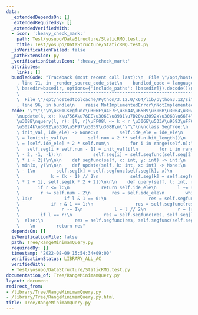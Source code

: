 ```yaml
---
data:
  _extendedDependsOn: []
  _extendedRequiredBy: []
  _extendedVerifiedWith:
  - icon: ':heavy_check_mark:'
    path: Test/yosupo/DataStructure/StaticRMQ.test.py
    title: Test/yosupo/DataStructure/StaticRMQ.test.py
  _isVerificationFailed: false
  _pathExtension: py
  _verificationStatusIcon: ':heavy_check_mark:'
  attributes:
    links: []
  bundledCode: "Traceback (most recent call last):\n  File \"/opt/hostedtoolcache/Python/3.12.0/x64/lib/python3.12/site-packages/onlinejudge_verify/documentation/build.py\"\
    , line 71, in _render_source_code_stat\n    bundled_code = language.bundle(stat.path,\
    \ basedir=basedir, options={'include_paths': [basedir]}).decode()\n          \
    \         ^^^^^^^^^^^^^^^^^^^^^^^^^^^^^^^^^^^^^^^^^^^^^^^^^^^^^^^^^^^^^^^^^^^^^^^^^^^^^^^^^\n\
    \  File \"/opt/hostedtoolcache/Python/3.12.0/x64/lib/python3.12/site-packages/onlinejudge_verify/languages/python.py\"\
    , line 96, in bundle\n    raise NotImplementedError\nNotImplementedError\n"
  code: "\"\"\"\n\u301Csegfunc\u306E\u4F7F\u3044\u65B9\u306B\u3064\u3044\u3066\u301C\
    \nupdate(k, x): k\u756A\u76EE\u306E\u8981\u7D20\u3092x\u306B\u66F4\u65B0\u3059\
    \u308B\nquery(l, r): [l, r)\uFF08l <= k < r \u306E\u533A\u9593\uFF09\u304B\u3089\
    \u5024k\u3092\u53D6\u5F97\u3059\u308B\n\"\"\"\n\nclass SegTree:\n    def __init__(self,\
    \ init_val, ide_ele) -> None:\n        self.ide_ele = ide_ele\n        self.n\
    \ = len(init_val)\n        self.num = 2 ** self.n.bit_length()\n        self.seg\
    \ = [self.ide_ele] * 2 * self.num\n        for i in range(self.n):\n         \
    \   self.seg[i + self.num - 1] = init_val[i]\n        for i in range(self.num\
    \ - 2, -1, -1):\n            self.seg[i] = self.segfunc(self.seg[2 * i + 1], self.seg[2\
    \ * i + 2])\n\n\n    def segfunc(self, x: int, y: int) -> int:\n        return\
    \ min(x, y)\n\n\n    def update(self, k: int, x: int) -> None:\n        k += self.num\
    \ - 1\n        self.seg[k] = self.segfunc(self.seg[k], x)\n        while k:\n\
    \            k = (k - 1) // 2\n            self.seg[k] = self.segfunc(self.seg[k\
    \ * 2 + 1], self.seg[k * 2 + 2])\n\n\n    def query(self, l: int, r: int):\n \
    \       if r <= l:\n            return self.ide_ele\n        l += self.num - 1\n\
    \        r += self.num - 2\n        res = self.ide_ele\n        while r - l >\
    \ 1:\n            if l & 1 == 0:\n                res = self.segfunc(res, self.seg[l])\n\
    \            if r & 1 == 1:\n                res = self.segfunc(res, self.seg[r])\n\
    \                r -= 1\n            l = l // 2\n            r = (r - 1) // 2\n\
    \        if l == r:\n            res = self.segfunc(res, self.seg[l])\n      \
    \  else:\n            res = self.segfunc(res, self.segfunc(self.seg[l], self.seg[r]))\n\
    \    \n        return res"
  dependsOn: []
  isVerificationFile: false
  path: Tree/RangeMinimamQuery.py
  requiredBy: []
  timestamp: '2022-08-09 15:54:34+09:00'
  verificationStatus: LIBRARY_ALL_AC
  verifiedWith:
  - Test/yosupo/DataStructure/StaticRMQ.test.py
documentation_of: Tree/RangeMinimamQuery.py
layout: document
redirect_from:
- /library/Tree/RangeMinimamQuery.py
- /library/Tree/RangeMinimamQuery.py.html
title: Tree/RangeMinimamQuery.py
---
```

